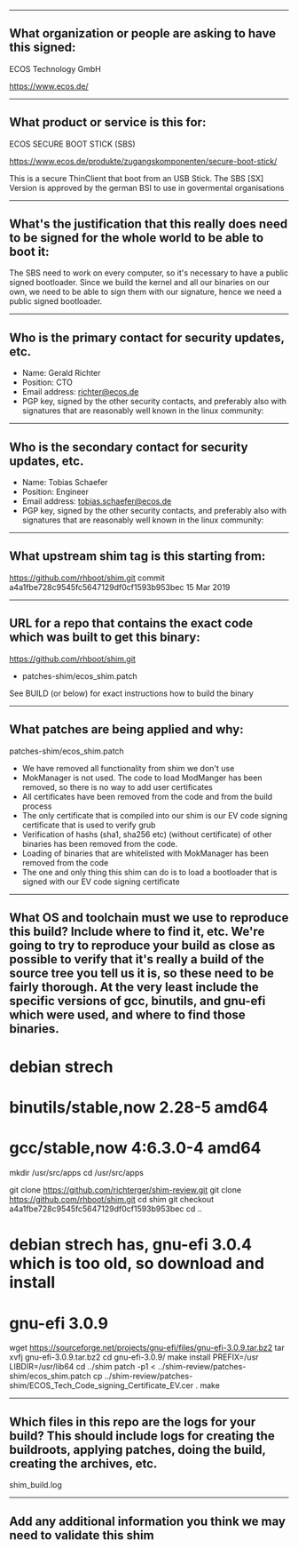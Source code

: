 
-------------------------------------------------------------------------------
What organization or people are asking to have this signed:
-------------------------------------------------------------------------------

ECOS Technology GmbH

https://www.ecos.de/


-------------------------------------------------------------------------------
What product or service is this for:
-------------------------------------------------------------------------------

ECOS SECURE BOOT STICK (SBS)

https://www.ecos.de/produkte/zugangskomponenten/secure-boot-stick/

This is a secure ThinClient that boot from an USB Stick. The SBS [SX] Version 
is approved by the german BSI to use in govermental organisations


-------------------------------------------------------------------------------
What's the justification that this really does need to be signed for the whole world to be able to boot it:
-------------------------------------------------------------------------------

The SBS need to work on every computer, so it's necessary to have a public
signed bootloader.
Since we build the kernel and all our binaries on our own, we need to be
able to sign them with our signature, hence we need a public signed
bootloader.

-------------------------------------------------------------------------------
Who is the primary contact for security updates, etc.
-------------------------------------------------------------------------------

- Name: Gerald Richter
- Position: CTO
- Email address: richter@ecos.de
- PGP key, signed by the other security contacts, and preferably also with signatures that are reasonably well known in the linux community:

-------------------------------------------------------------------------------
Who is the secondary contact for security updates, etc.
-------------------------------------------------------------------------------

- Name: Tobias Schaefer
- Position: Engineer
- Email address: tobias.schaefer@ecos.de
- PGP key, signed by the other security contacts, and preferably also with signatures that are reasonably well known in the linux community:

-------------------------------------------------------------------------------
What upstream shim tag is this starting from:
-------------------------------------------------------------------------------

https://github.com/rhboot/shim.git
commit a4a1fbe728c9545fc5647129df0cf1593b953bec 15 Mar 2019

-------------------------------------------------------------------------------
URL for a repo that contains the exact code which was built to get this binary:
-------------------------------------------------------------------------------

https://github.com/rhboot/shim.git
+ patches-shim/ecos_shim.patch

See BUILD (or below) for exact instructions how to build the binary


-------------------------------------------------------------------------------
What patches are being applied and why:
-------------------------------------------------------------------------------

patches-shim/ecos_shim.patch

- We have removed all functionality from shim we don't use
- MokManager is not used. The code to load ModManger has been removed,  so there is no way to add user certificates
- All certificates have been removed from the code and from the build process
- The only certificate that is compiled into our shim is our EV code signing certificate that is used to verify grub
- Verification of hashs (sha1, sha256 etc) (without certificate) of other binaries has been removed from the code.
- Loading of binaries that are whitelisted with MokManager has been removed from the code
- The one and only thing this shim can do is to load a bootloader that is signed with our EV code signing certificate

-------------------------------------------------------------------------------
What OS and toolchain must we use to reproduce this build?  Include where to find it, etc.  We're going to try to reproduce your build as close as possible to verify that it's really a build of the source tree you tell us it is, so these need to be fairly thorough. At the very least include the specific versions of gcc, binutils, and gnu-efi which were used, and where to find those binaries.
-------------------------------------------------------------------------------


# debian strech
# binutils/stable,now 2.28-5 amd64 
# gcc/stable,now 4:6.3.0-4 amd64 

mkdir /usr/src/apps
cd /usr/src/apps

git clone https://github.com/richterger/shim-review.git
git clone https://github.com/rhboot/shim.git
cd shim
git checkout a4a1fbe728c9545fc5647129df0cf1593b953bec
cd ..

# debian strech has, gnu-efi 3.0.4 which is too old, so download and install
# gnu-efi 3.0.9
wget https://sourceforge.net/projects/gnu-efi/files/gnu-efi-3.0.9.tar.bz2
tar xvfj gnu-efi-3.0.9.tar.bz2 
cd gnu-efi-3.0.9/
make install PREFIX=/usr LIBDIR=/usr/lib64
cd ../shim
patch -p1 < ../shim-review/patches-shim/ecos_shim.patch 
cp ../shim-review/patches-shim/ECOS_Tech_Code_signing_Certificate_EV.cer .
make



-------------------------------------------------------------------------------
Which files in this repo are the logs for your build?   This should include logs for creating the buildroots, applying patches, doing the build, creating the archives, etc.
-------------------------------------------------------------------------------

shim_build.log

-------------------------------------------------------------------------------
Add any additional information you think we may need to validate this shim
-------------------------------------------------------------------------------
